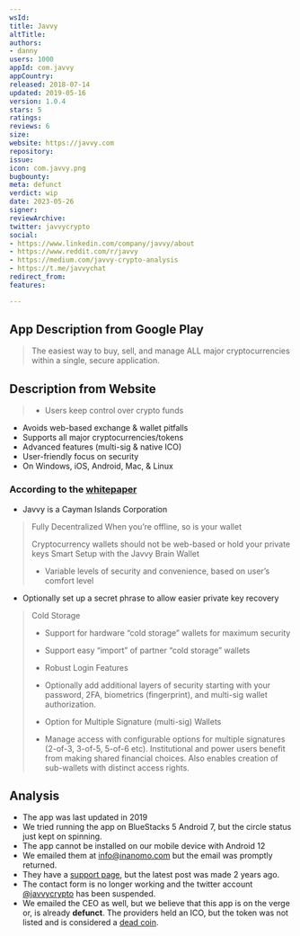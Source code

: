 ```yaml
---
wsId: 
title: Javvy
altTitle: 
authors:
- danny 
users: 1000
appId: com.javvy
appCountry: 
released: 2018-07-14
updated: 2019-05-16
version: 1.0.4
stars: 5
ratings: 
reviews: 6
size: 
website: https://javvy.com
repository: 
issue: 
icon: com.javvy.png
bugbounty: 
meta: defunct
verdict: wip
date: 2023-05-26
signer: 
reviewArchive: 
twitter: javvycrypto
social:
- https://www.linkedin.com/company/javvy/about
- https://www.reddit.com/r/javvy
- https://medium.com/javvy-crypto-analysis 
- https://t.me/javvychat
redirect_from: 
features: 

---
```


## App Description from Google Play 

> The easiest way to buy, sell, and manage ALL major cryptocurrencies within a single, secure application.

## Description from Website 

> - Users keep control over crypto funds
- Avoids web-based exchange & wallet pitfalls
- Supports all major cryptocurrencies/tokens
- Advanced features (multi-sig & native ICO)
- User-friendly focus on security
- On Windows, iOS, Android, Mac, & Linux

### According to the [whitepaper](https://javvy.com/wp-content/uploads/2017/09/javvy_crypto-solution-white-paper.pdf)

- Javvy is a Cayman Islands Corporation

> Fully Decentralized
> When you’re offline, so is your wallet
>
> Cryptocurrency wallets should not be web-based or hold your private keys
Smart Setup with the Javvy Brain Wallet
>
> - Variable levels of security and convenience, based on user’s comfort level
- Optionally set up a secret phrase to allow easier private key recovery
>
> Cold Storage
> - Support for hardware “cold storage” wallets for maximum security
> - Support easy “import” of partner “cold storage” wallets
>
> - Robust Login Features
> - Optionally add additional layers of security starting with your password, 2FA, biometrics (fingerprint), and multi-sig wallet authorization.
>
> - Option for Multiple Signature (multi-sig) Wallets
> - Manage access with configurable options for multiple signatures (2-of-3, 3-of-5, 5-of-6 etc). Institutional and power users benefit from making shared financial choices. Also enables creation of sub-wallets with distinct access rights.

## Analysis 

- The app was last updated in 2019 
- We tried running the app on BlueStacks 5 Android 7, but the circle status just kept on spinning.
- The app cannot be installed on our mobile device with Android 12
- We emailed them at info@inanomo.com but the email was promptly returned. 
- They have a [support page](https://support.javvy.com/), but the latest post was made 2 years ago.
- The contact form is no longer working and the twitter account [@javvycrypto](https://twitter.com/javvycrypto) has been suspended.
- We emailed the CEO as well, but we believe that this app is on the verge or, is already **defunct**. The providers held an ICO, but the token was not listed and is considered a [dead coin](https://www.coinopsy.com/dead-coins/javvy/).
 
